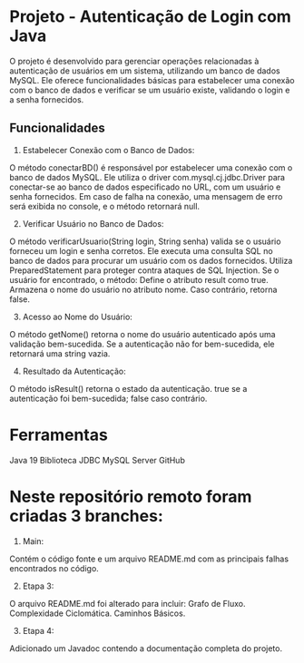 # Projeto - Autenticação de Login com Java

O projeto é desenvolvido para gerenciar operações relacionadas à autenticação de usuários em um sistema, utilizando um banco de dados MySQL. Ele oferece funcionalidades básicas para estabelecer uma conexão com o banco de dados e verificar se um usuário existe, validando o login e a senha fornecidos.

## Funcionalidades

1. Estabelecer Conexão com o Banco de Dados:

O método conectarBD() é responsável por estabelecer uma conexão com o banco de dados MySQL.
Ele utiliza o driver com.mysql.cj.jdbc.Driver para conectar-se ao banco de dados especificado no URL, com um usuário e senha fornecidos.
Em caso de falha na conexão, uma mensagem de erro será exibida no console, e o método retornará null.

2. Verificar Usuário no Banco de Dados:

O método verificarUsuario(String login, String senha) valida se o usuário forneceu um login e senha corretos.
Ele executa uma consulta SQL no banco de dados para procurar um usuário com os dados fornecidos.
Utiliza PreparedStatement para proteger contra ataques de SQL Injection.
Se o usuário for encontrado, o método:
Define o atributo result como true.
Armazena o nome do usuário no atributo nome.
Caso contrário, retorna false.

3. Acesso ao Nome do Usuário:

O método getNome() retorna o nome do usuário autenticado após uma validação bem-sucedida.
Se a autenticação não for bem-sucedida, ele retornará uma string vazia.

4. Resultado da Autenticação:

O método isResult() retorna o estado da autenticação.
true se a autenticação foi bem-sucedida; false caso contrário.

# Ferramentas

Java 19
Biblioteca JDBC
MySQL Server
GitHub

# Neste repositório remoto foram criadas 3 branches:

1. Main:

Contém o código fonte e um arquivo README.md com as principais falhas encontrados no código.

2. Etapa 3:

O arquivo README.md foi alterado para incluir:
Grafo de Fluxo.
Complexidade Ciclomática.
Caminhos Básicos.

3. Etapa 4:

Adicionado um Javadoc contendo a documentação completa do projeto.